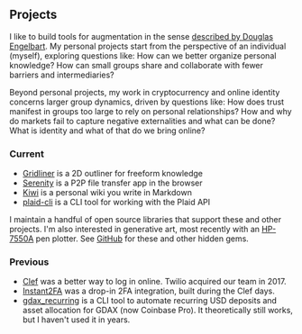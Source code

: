 ## Projects

I like to build tools for augmentation in the sense [described by Douglas Engelbart](https://www.dougengelbart.org/content/view/138). My personal projects start from the perspective of an individual (myself), exploring questions like: How can we better organize personal knowledge? How can small groups share and collaborate with fewer barriers and intermediaries?

Beyond personal projects, my work in cryptocurrency and online identity concerns larger group dynamics, driven by questions like: How does trust manifest in groups too large to rely on personal relationships? How and why do markets fail to capture negative externalities and what can be done? What is identity and what of that do we bring online?

### Current

* <a href="https://gridliner.app" target=_blank>Gridliner</a> is a 2D outliner for freeform knowledge
* <a href="https://serenity.markhudnall.com" target=_blank>Serenity</a> is a P2P file transfer app in the browser
* <a href="https://github.com/landakram/kiwi" target=_blank>Kiwi</a> is a personal wiki you write in Markdown
* <a href="https://github.com/landakram/plaid-cli" target=_blank>plaid-cli</a> is a CLI tool for working with the Plaid API

I maintain a handful of open source libraries that support these and other projects. I'm also interested in generative art, most recently with an [HP-7550A](http://hpmuseum.net/display_item.php?hw=75) pen plotter. See [GitHub](https://github.com/landakram?tab=repositories) for these and other hidden gems.

### Previous

* <a href="https://web.archive.org/web/20161108070329/https://getclef.com/" target=_blank>Clef</a> was a better way to log in online. Twilio acquired our team in 2017.
* <a href="https://www.producthunt.com/posts/instant-2fa" target=_blank>Instant2FA</a> was a drop-in 2FA integration, built during the Clef days.
* <a href="https://github.com/landakram/gdax_recurring" target=_blank>gdax_recurring</a> is a CLI tool to automate recurring USD deposits and asset allocation for GDAX (now Coinbase Pro). It theoretically still works, but I haven't used it in years.
